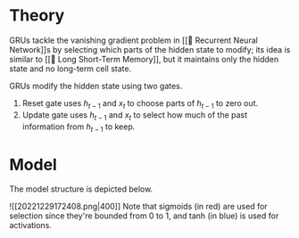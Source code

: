 # Theory
GRUs tackle the vanishing gradient problem in [[💬 Recurrent Neural Network]]s by selecting which parts of the hidden state to modify; its idea is similar to [[🎥 Long Short-Term Memory]], but it maintains only the hidden state and no long-term cell state.

GRUs modify the hidden state using two gates.
1. Reset gate uses $h_{t-1}$ and $x_t$ to choose parts of $h_{t-1}$ to zero out.
2. Update gate uses $h_{t-1}$ and $x_t$ to select how much of the past information from $h_{t-1}$ to keep.

# Model
The model structure is depicted below.

![[20221229172408.png|400]]
Note that sigmoids (in red) are used for selection since they're bounded from $0$ to $1$, and tanh (in blue) is used for activations.